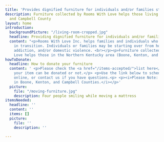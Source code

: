 ```yaml
---
title: 'Provides dignified furniture for individuals and/or families starting over '
description: Furniture collected by Rooms With Love helps those living in Boone, Kenton
  and Campbell County
layout: home
introduction:
  backgroundPicture: "/living-room-cropped.jpg"
  headline: Providing dignified furniture for individuals and/or families
  content: "<p>Rooms With Love Inc. helps families and individuals who find themselves
    in transition. Individuals or families may be starting over from homelessness,
    addiction, and/or domestic violence. <br></p><p>Furniture collected by Rooms With
    Love helps those in the Northern Kentucky area (Boone, Kenton, and Campbell County)</p>"
howToDonate:
  headline: How to donate your furniture
  content: ' <p>Please check the <a href="/items-accepted/">list here</a> to see if
    your item can be donated or not.</p> <p>Use the link below to schedule a pickup
    online, or contact us if you have questions.<p> <p><i>Please Note: we only pickup
    in Boone, Kenton, and Campbell Counties.</i></p>'
  picture:
    file: "/moving-furniture.jpg"
    description: Four people smiling while moving a mattress
itemsNeeded:
  headline: ''
  content: ''
  items: []
  picture:
    file: ''
    description: ''

---
```

